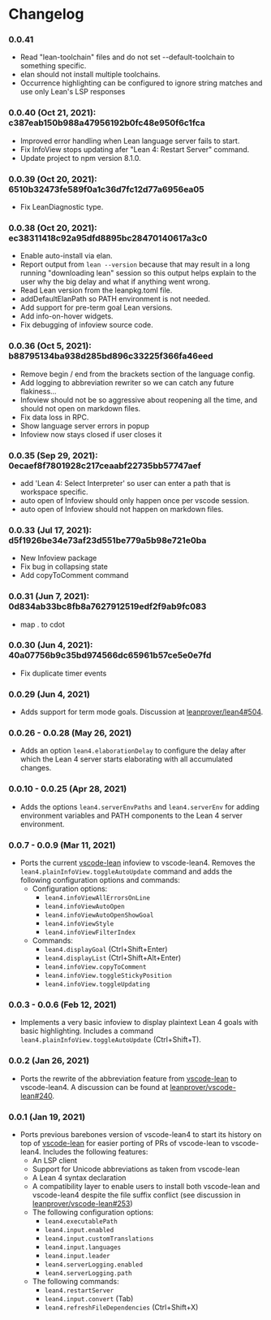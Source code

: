 # Changelog

### 0.0.41

- Read "lean-toolchain" files and do not set --default-toolchain to something specific.
- elan should not install multiple toolchains.
- Occurrence highlighting can be configured to ignore string matches and use only Lean's LSP responses

### 0.0.40 (Oct 21, 2021): c387eab150b988a47956192b0fc48e950f6c1fca

- Improved error handling when Lean language server fails to start.
- Fix InfoView stops updating afer "Lean 4: Restart Server" command.
- Update project to npm version 8.1.0.

### 0.0.39 (Oct 20, 2021): 6510b32473fe589f0a1c36d7fc12d77a6956ea05

- Fix LeanDiagnostic type.

### 0.0.38 (Oct 20, 2021): ec38311418c92a95dfd8895bc28470140617a3c0

- Enable auto-install via elan.
- Report output from `lean --version` because that may result in a long running "downloading lean" session so this output helps explain to the user why the big delay and what if anything went wrong.
- Read Lean version from the leanpkg.toml file.
- addDefaultElanPath so PATH environment is not needed.
- Add support for pre-term goal Lean versions.
- Add info-on-hover widgets.
- Fix debugging of infoview source code.

### 0.0.36 (Oct 5, 2021): b88795134ba938d285bd896c33225f366fa46eed

- Remove begin / end from the brackets section of the language config.
- Add logging to abbreviation rewriter so we can catch any future flakiness...
- Infoview should not be so aggressive about reopening all the time, and should not open on markdown files.
- Fix data loss in RPC.
- Show language server errors in popup
- Infoview now stays closed if user closes it

### 0.0.35 (Sep 29, 2021): 0ecaef8f7801928c217ceaabf22735bb57747aef

- add 'Lean 4: Select Interpreter' so user can enter a path that is workspace specific.
- auto open of Infoview should only happen once per vscode session.
- auto open of Infoview should not happen on markdown files.

### 0.0.33 (Jul 17, 2021): d5f1926be34e73af23d551be779a5b98e721e0ba

- New Infoview package
- Fix bug in collapsing state
- Add copyToComment command

### 0.0.31 (Jun 7, 2021): 0d834ab33bc8fb8a7627912519edf2f9ab9fc083

- map \. to cdot

### 0.0.30 (Jun 4, 2021): 40a07756b9c35bd974566dc65961b57ce5e0e7fd

- Fix duplicate timer events

### 0.0.29 (Jun 4, 2021)
- Adds support for term mode goals. Discussion at [leanprover/lean4#504](https://github.com/leanprover/lean4/issues/504).

### 0.0.26 - 0.0.28 (May 26, 2021)
- Adds an option `lean4.elaborationDelay` to configure the delay after which the Lean 4 server starts elaborating with all accumulated changes.

### 0.0.10 - 0.0.25 (Apr 28, 2021)
- Adds the options `lean4.serverEnvPaths` and `lean4.serverEnv` for adding environment variables and PATH components to the Lean 4 server environment.

### 0.0.7 - 0.0.9 (Mar 11, 2021)
- Ports the current [vscode-lean](https://github.com/leanprover/vscode-lean) infoview to vscode-lean4. Removes the `lean4.plainInfoView.toggleAutoUpdate` command and adds the following configuration options and commands:
  - Configuration options:
    - `lean4.infoViewAllErrorsOnLine`
    - `lean4.infoViewAutoOpen`
    - `lean4.infoViewAutoOpenShowGoal`
    - `lean4.infoViewStyle`
    - `lean4.infoViewFilterIndex`
  - Commands:
    - `lean4.displayGoal` (Ctrl+Shift+Enter)
    - `lean4.displayList` (Ctrl+Shift+Alt+Enter)
    - `lean4.infoView.copyToComment`
    - `lean4.infoView.toggleStickyPosition`
    - `lean4.infoView.toggleUpdating`

### 0.0.3 - 0.0.6 (Feb 12, 2021)
- Implements a very basic infoview to display plaintext Lean 4 goals with basic highlighting. Includes a command `lean4.plainInfoView.toggleAutoUpdate` (Ctrl+Shift+T).

### 0.0.2 (Jan 26, 2021)
- Ports the rewrite of the abbreviation feature from [vscode-lean](https://github.com/leanprover/vscode-lean) to vscode-lean4. A discussion can be found at [leanprover/vscode-lean#240](https://github.com/leanprover/vscode-lean/pull/240).

### 0.0.1 (Jan 19, 2021)
- Ports previous barebones version of vscode-lean4 to start its history on top of [vscode-lean](https://github.com/leanprover/vscode-lean) for easier porting of PRs of vscode-lean to vscode-lean4. Includes the following features:
  - An LSP client
  - Support for Unicode abbreviations as taken from vscode-lean
  - A Lean 4 syntax declaration
  - A compatibility layer to enable users to install both vscode-lean and vscode-lean4 despite the file suffix conflict (see discussion in [leanprover/vscode-lean#253](https://github.com/leanprover/vscode-lean/pull/253))
  - The following configuration options:
    - `lean4.executablePath`
    - `lean4.input.enabled`
    - `lean4.input.customTranslations`
    - `lean4.input.languages`
    - `lean4.input.leader`
    - `lean4.serverLogging.enabled`
    - `lean4.serverLogging.path`
  - The following commands:
    - `lean4.restartServer`
    - `lean4.input.convert` (Tab)
    - `lean4.refreshFileDependencies` (Ctrl+Shift+X)
